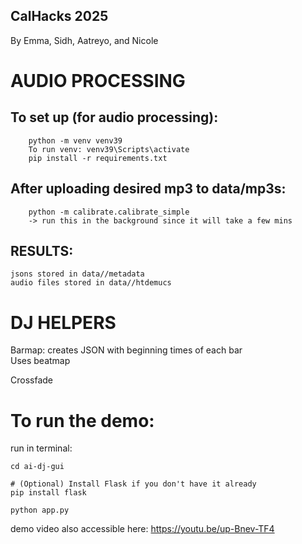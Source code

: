 ## CalHacks 2025  
By Emma, Sidh, Aatreyo, and Nicole  

# AUDIO PROCESSING  
## To set up (for audio processing):  
        python -m venv venv39  
        To run venv: venv39\Scripts\activate  
        pip install -r requirements.txt  

## After uploading desired mp3 to data/mp3s:  
        python -m calibrate.calibrate_simple  
        -> run this in the background since it will take a few mins  

## RESULTS:  
    jsons stored in data//metadata  
    audio files stored in data//htdemucs  

# DJ HELPERS  

Barmap: creates JSON with beginning times of each bar  
    Uses beatmap  
    
Crossfade

# To run the demo: 

run in terminal:

    cd ai-dj-gui

    # (Optional) Install Flask if you don't have it already
    pip install flask
    
    python app.py

demo video also accessible here: https://youtu.be/up-Bnev-TF4
